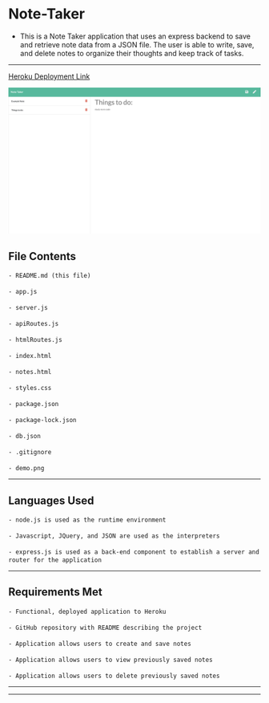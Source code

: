 # Note-Taker


- This is a Note Taker application that uses an express backend to save and retrieve note data from a JSON file. The user is able to write, save, and delete notes to organize their thoughts and keep track of tasks.

---

[Heroku Deployment Link](https://warm-tundra-16690.herokuapp.com/)

![image of demo](/public/assets/img/demo.png)

## File Contents

```
- README.md (this file)

- app.js

- server.js

- apiRoutes.js

- htmlRoutes.js

- index.html

- notes.html

- styles.css

- package.json

- package-lock.json

- db.json

- .gitignore

- demo.png

```

---

## Languages Used

```
- node.js is used as the runtime environment

- Javascript, JQuery, and JSON are used as the interpreters

- express.js is used as a back-end component to establish a server and router for the application

```

---

## Requirements Met

```
- Functional, deployed application to Heroku

- GitHub repository with README describing the project

- Application allows users to create and save notes

- Application allows users to view previously saved notes

- Application allows users to delete previously saved notes

```

---
---
